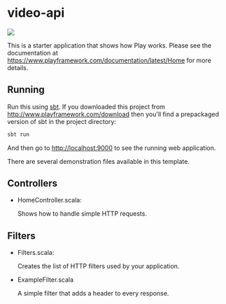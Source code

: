 # video-api

[<img src="https://img.shields.io/travis/playframework/play-scala-starter-example.svg"/>](https://travis-ci.org/playframework/play-scala-starter-example)

This is a starter application that shows how Play works.  Please see the documentation at <https://www.playframework.com/documentation/latest/Home> for more details.

## Running

Run this using [sbt](http://www.scala-sbt.org/).  If you downloaded this project from <http://www.playframework.com/download> then you'll find a prepackaged version of sbt in the project directory:

```bash
sbt run
```

And then go to <http://localhost:9000> to see the running web application.

There are several demonstration files available in this template.

## Controllers

- HomeController.scala:

  Shows how to handle simple HTTP requests.

## Filters

- Filters.scala:

  Creates the list of HTTP filters used by your application.

- ExampleFilter.scala

  A simple filter that adds a header to every response.
